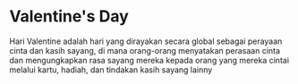 # Valentine's Day
Hari Valentine adalah hari yang dirayakan secara global sebagai perayaan cinta dan kasih sayang, di mana orang-orang menyatakan perasaan cinta dan mengungkapkan rasa sayang mereka kepada orang yang mereka cintai melalui kartu, hadiah, dan tindakan kasih sayang lainny
